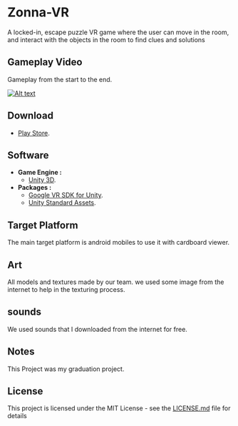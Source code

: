 # Zonna-VR

A locked-in, escape puzzle VR game where the user can move in the room, and interact with the objects in the room to find clues and solutions 

## Gameplay Video

Gameplay from the start to the end.

[![Alt text](https://img.youtube.com/vi/8dI-nxvbBJk/0.jpg)](https://www.youtube.com/watch?v=8dI-nxvbBJk "Click to play on youtube.com")

## Download
* [Play Store](https://play.google.com/store/apps/details?id=com.WaleedYaser.Zonna).

## Software

* **Game Engine :**
  * [Unity 3D](https://unity3d.com/).
* **Packages :**
  * [Google VR SDK for Unity](https://developers.google.com/vr/unity/).
  * [Unity Standard Assets](https://www.assetstore.unity3d.com/en/#!/content/32351).

## Target Platform

The main target platform is android mobiles to use it with cardboard viewer.

## Art

All models and textures made by our team. we used some image from the internet to help in the texturing process.

## sounds

We used sounds that I downloaded from the internet for free.

## Notes

This Project was my graduation project.

## License

This project is licensed under the MIT License - see the [LICENSE.md](LICENSE.md) file for details

